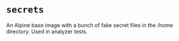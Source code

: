 # `secrets`
An Alpine base image with a bunch of fake secret files in the /home directory.
Used in analyzer tests.
